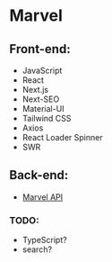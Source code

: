 # Marvel

## Front-end:

- JavaScript
- React
- Next.js
- Next-SEO
- Material-UI
- Tailwind CSS
- Axios
- React Loader Spinner
- SWR

## Back-end:

- [Marvel API](https://developer.marvel.com)

### TODO:

- TypeScript?
- search?
